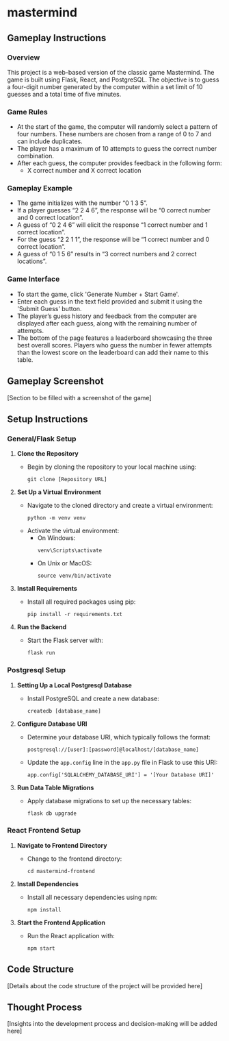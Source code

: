 # mastermind

## Gameplay Instructions

### Overview
This project is a web-based version of the classic game Mastermind. The game is built using Flask, React, and PostgreSQL. The objective is to guess a four-digit number generated by the computer within a set limit of 10 guesses and a total time of five minutes.

### Game Rules
- At the start of the game, the computer will randomly select a pattern of four numbers. These numbers are chosen from a range of 0 to 7 and can include duplicates.
- The player has a maximum of 10 attempts to guess the correct number combination.
- After each guess, the computer provides feedback in the following form:
  - X correct number and X correct location

### Gameplay Example
- The game initializes with the number “0 1 3 5”.
- If a player guesses “2 2 4 6”, the response will be “0 correct number and 0 correct location”.
- A guess of “0 2 4 6” will elicit the response “1 correct number and 1 correct location”.
- For the guess “2 2 1 1”, the response will be “1 correct number and 0 correct location”.
- A guess of “0 1 5 6” results in “3 correct numbers and 2 correct locations”.

### Game Interface
- To start the game, click 'Generate Number + Start Game'.
- Enter each guess in the text field provided and submit it using the 'Submit Guess' button.
- The player’s guess history and feedback from the computer are displayed after each guess, along with the remaining number of attempts.
- The bottom of the page features a leaderboard showcasing the three best overall scores. Players who guess the number in fewer attempts than the lowest score on the leaderboard can add their name to this table.

## Gameplay Screenshot
[Section to be filled with a screenshot of the game]

## Setup Instructions
### General/Flask Setup
1. **Clone the Repository**
   - Begin by cloning the repository to your local machine using:
     ```
     git clone [Repository URL]
     ```

2. **Set Up a Virtual Environment**
   - Navigate to the cloned directory and create a virtual environment:
     ```
     python -m venv venv
     ```
   - Activate the virtual environment:
     - On Windows:
       ```
       venv\Scripts\activate
       ```
     - On Unix or MacOS:
       ```
       source venv/bin/activate
       ```

3. **Install Requirements**
   - Install all required packages using pip:
     ```
     pip install -r requirements.txt
     ```

4. **Run the Backend**
   - Start the Flask server with:
     ```
     flask run
     ```

### Postgresql Setup
1. **Setting Up a Local Postgresql Database**
   - Install PostgreSQL and create a new database:
     ```
     createdb [database_name]
     ```

2. **Configure Database URI**
   - Determine your database URI, which typically follows the format:
     ```
     postgresql://[user]:[password]@localhost/[database_name]
     ```
   - Update the `app.config` line in the `app.py` file in Flask to use this URI:
     ```
     app.config['SQLALCHEMY_DATABASE_URI'] = '[Your Database URI]'
     ```

3. **Run Data Table Migrations**
   - Apply database migrations to set up the necessary tables:
     ```
     flask db upgrade
     ```

### React Frontend Setup
1. **Navigate to Frontend Directory**
   - Change to the frontend directory:
     ```
     cd mastermind-frontend
     ```

2. **Install Dependencies**
   - Install all necessary dependencies using npm:
     ```
     npm install
     ```

3. **Start the Frontend Application**
   - Run the React application with:
     ```
     npm start
     ```


## Code Structure
[Details about the code structure of the project will be provided here]

## Thought Process
[Insights into the development process and decision-making will be added here]
